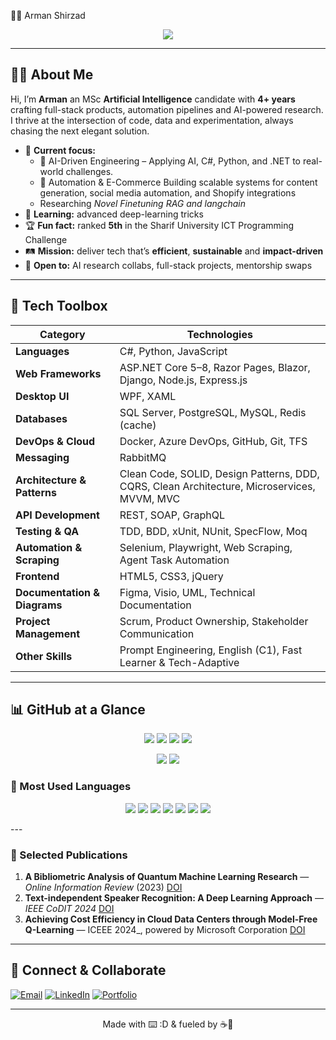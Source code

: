 👨‍💻 Arman Shirzad  

<p align="center">
  <img src="https://readme-typing-svg.demolab.com?font=Fira+Code&pause=800&center=true&vCenter=true&repeat=false&width=550&lines=Software+Engineer+%7C+AI+Researcher+%7C+R%26D+Specialist;Building+solutions+that+matter+%F0%9F%9A%80"/>
</p>

---

## 🧑‍🚀 About Me

Hi, I’m **Arman** an MSc **Artificial Intelligence** candidate with **4+ years** crafting full-stack products, automation pipelines and AI-powered research. I thrive at the intersection of code, data and experimentation, always chasing the next elegant solution.

* 🔭 **Current focus:**
  * 🧠 AI-Driven Engineering – Applying AI, C#, Python, and .NET to real-world challenges.
  * 🤖 Automation & E-Commerce Building scalable systems for content generation, social media automation, and Shopify integrations
  * Researching *Novel Finetuning RAG and langchain*
* 🌱 **Learning:** advanced deep-learning tricks
* 🏆 **Fun fact:** ranked **5th** in the Sharif University ICT Programming Challenge
* 🛤 **Mission:** deliver tech that’s **efficient**, **sustainable** and **impact-driven**
* 🤝 **Open to:** AI research collabs, full-stack projects, mentorship swaps
---

## 🧰 Tech Toolbox

| Category               | Technologies |
|------------------------|--------------|
| **Languages**          | C#, Python, JavaScript |
| **Web Frameworks**     | ASP.NET Core 5–8, Razor Pages, Blazor, Django, Node.js, Express.js |
| **Desktop UI**         | WPF, XAML |
| **Databases**          | SQL Server, PostgreSQL, MySQL, Redis (cache) |
| **DevOps & Cloud**     | Docker, Azure DevOps, GitHub, Git, TFS |
| **Messaging**          | RabbitMQ |
| **Architecture & Patterns** | Clean Code, SOLID, Design Patterns, DDD, CQRS, Clean Architecture, Microservices, MVVM, MVC |
| **API Development**    | REST, SOAP, GraphQL |
| **Testing & QA**       | TDD, BDD, xUnit, NUnit, SpecFlow, Moq |
| **Automation & Scraping** | Selenium, Playwright, Web Scraping, Agent Task Automation |
| **Frontend**           | HTML5, CSS3, jQuery |
| **Documentation & Diagrams** | Figma, Visio, UML, Technical Documentation |
| **Project Management** | Scrum, Product Ownership, Stakeholder Communication |
| **Other Skills**       | Prompt Engineering, English (C1), Fast Learner & Tech-Adaptive |

---

## 📊 GitHub at a Glance

<p align="center">
  <img src="https://img.shields.io/badge/Total%20Stars-12-blue?style=flat-square&logo=github"/>
  <img src="https://img.shields.io/badge/Total%20Commits-1,000%2B-success?style=flat-square&logo=git"/>
  <img src="https://img.shields.io/badge/Private%20Repos-15+-informational?style=flat-square&logo=lock"/>
  <img src="https://img.shields.io/badge/GitHub%20Grade-B%2B-blueviolet?style=flat-square&logo=github"/>
</p>

<p align="center">
  <img src="https://img.shields.io/badge/Longest%20Streak-30%20Days-pink?style=for-the-badge&logo=git"/>
  <img src="https://img.shields.io/badge/Total%20Contributions-500%2B-orange?style=for-the-badge&logo=code"/>
</p>

### 🧠 Most Used Languages

<p align="center">
  <img src="https://img.shields.io/badge/C%23-%20⭐⭐⭐⭐⭐-green?style=flat-square&logo=csharp"/>
  <img src="https://img.shields.io/badge/Python-%20⭐⭐⭐⭐⭐-yellow?style=flat-square&logo=python"/>
  <img src="https://img.shields.io/badge/JavaScript-%20⭐⭐⭐-orange?style=flat-square&logo=javascript"  />
  <img src="https://img.shields.io/badge/Docker-%E2%AD%90%E2%AD%90%E2%AD%90-blue?style=flat-square&logo=docker"/>
  <img src="https://img.shields.io/badge/GPT--4%20APIs-%E2%AD%90%E2%AD%90%E2%AD%90%E2%AD%90-8A2BE2?style=flat-square&logo=openai"/>
  <img src="https://img.shields.io/badge/Software%20Engineering-%E2%AD%90%E2%AD%90%E2%AD%90%E2%AD%90%E2%AD%90-orange?style=flat-square"/>
  <img src="https://img.shields.io/badge/R%26D-%E2%AD%90%E2%AD%90%E2%AD%90%E2%AD%90%E2%AD%90-brightgreen?style=flat-square"/>



</p>
---

### 📝 Selected Publications

1. **A Bibliometric Analysis of Quantum Machine Learning Research** — _Online Information Review_ (2023) [DOI](https://doi.org/10.1080/0194262X.2023.2292049)
2. **Text-independent Speaker Recognition: A Deep Learning Approach** — _IEEE CoDIT 2024_ [DOI](https://ieeexplore.ieee.org/document/10708578)
3. **Achieving Cost Efficiency in Cloud Data Centers through Model-Free Q-Learning** — ICEEE 2024_, powered by Microsoft Corporation [DOI](https://doi.org/10.1007/978-981-97-9112-5_27)
---

## 🤝 Connect & Collaborate

[![Email](https://img.shields.io/badge/Email-D14836?style=for-the-badge&logo=gmail&logoColor=white)](mailto:armanshirzad1998@gmail.com)
[![LinkedIn](https://img.shields.io/badge/LinkedIn-0A66C2?style=for-the-badge&logo=linkedin&logoColor=white)](https://linkedin.com/in/arman-shirzad)
[![Portfolio](https://img.shields.io/badge/Portfolio-000000?style=for-the-badge&logo=github&logoColor=white)](https://armanshirzad.guru)

---

<p align="center">Made with ⌨️ :D & fueled by ☕🍕</p>
